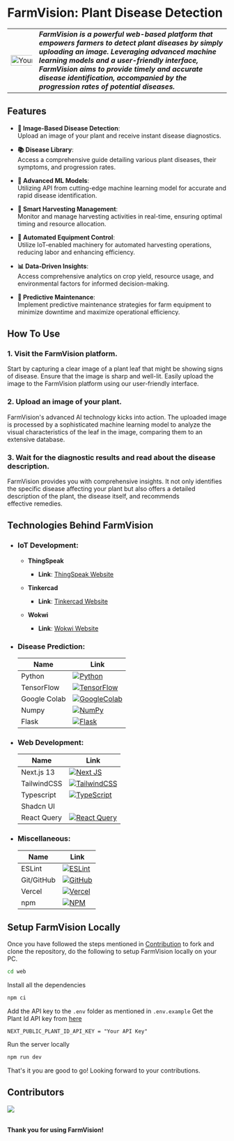 # FarmVision: Plant Disease Detection

<table>
<tr>
<td>
<img src="web/src/assets/logo.png" alt="Your Logo" width="200%" height="200%">
</td>
<td>
<b><i>FarmVision is a powerful web-based platform that empowers farmers to detect plant diseases by simply uploading an image. Leveraging advanced machine learning models and a user-friendly interface, FarmVision aims to provide timely and accurate disease identification, accompanied by the progression rates of potential diseases.</b>
</td>
</tr>
</table>

## Features
- **📸 Image-Based Disease Detection**:   
  Upload an image of your plant and receive instant disease diagnostics.
  
- **📚 Disease Library**:   
  Access a comprehensive guide detailing various plant diseases, their symptoms, and progression rates.

- **🤖 Advanced ML Models**:   
  Utilizing API from cutting-edge machine learning model for accurate and rapid disease identification.

- **🌾 Smart Harvesting Management**:   
  Monitor and manage harvesting activities in real-time, ensuring optimal timing and resource allocation.

- **🚜 Automated Equipment Control**:   
  Utilize IoT-enabled machinery for automated harvesting operations, reducing labor and enhancing efficiency.

- **📊 Data-Driven Insights**:   
  Access comprehensive analytics on crop yield, resource usage, and environmental factors for informed decision-making.

- **🔧 Predictive Maintenance**:   
  Implement predictive maintenance strategies for farm equipment to minimize downtime and maximize operational efficiency.


## How To Use
### 1. Visit the FarmVision platform.  
Start by capturing a clear image of a plant leaf that might be showing signs of disease. Ensure that the image is sharp and well-lit. Easily upload the image to the FarmVision platform using our user-friendly interface.
### 2. Upload an image of your plant.  
FarmVision's advanced AI technology kicks into action. The uploaded image is processed by a sophisticated machine learning model to analyze the visual characteristics of the leaf in the image, comparing them to an extensive database.
### 3. Wait for the diagnostic results and read about the disease description.
FarmVision provides you with comprehensive insights. It not only identifies the specific disease affecting your plant but also offers a detailed description of the plant, the disease itself, and recommends effective remedies.

## Technologies Behind FarmVision
- ### IoT Development:   
  - **ThingSpeak**
    - **Link**: [ThingSpeak Website](https://thingspeak.com/)
  
  - **Tinkercad**
    - **Link**: [Tinkercad Website](https://www.tinkercad.com/)

  - **Wokwi**
    - **Link**: [Wokwi Website](https://wokwi.com/)

- ### Disease Prediction:   
  | Name        |    Link                                                    |
  |-------------|--------------------------------------------------------|
  |Python       |[![Python](https://img.shields.io/badge/python-3670A0?style=for-the-badge&logo=python&logoColor=ffdd54)](https://python.org)|
  |TensorFlow   |[![TensorFlow](https://img.shields.io/badge/TensorFlow-%23FF6F00.svg?style=for-the-badge&logo=TensorFlow&logoColor=white)](https://www.tensorflow.org)|  
  |Google Colab |[![GoogleColab](https://img.shields.io/badge/GoogleColab-%23FF6F00.svg?style=for-the-badge&logo=GoogleColab&logoColor=white)](https://colab.research.google.com)|
  |Numpy        |[![NumPy](https://img.shields.io/badge/numpy-%23013243.svg?style=for-the-badge&logo=numpy&logoColor=white)](https://numpy.org)|
  |Flask       |[![Flask](https://img.shields.io/badge/flask-%23000.svg?style=for-the-badge&logo=flask&logoColor=white)](https://flask.palletsprojects.com/en/2.3.x)|
  
- ### Web Development:  
  | Name        |     Link                                                   |
  |-------------|--------------------------------------------------------|
  |Next.js 13       |[![Next JS](https://img.shields.io/badge/Next-black?style=for-the-badge&logo=next.js&logoColor=white)](https://nextjs.org/docs)|
  |TailwindCSS   |[![TailwindCSS](https://img.shields.io/badge/tailwindcss-%2338B2AC.svg?style=for-the-badge&logo=tailwind-css&logoColor=white)](https://tailwindcss.com)|  
  |Typescript |[![TypeScript](https://img.shields.io/badge/typescript-%23007ACC.svg?style=for-the-badge&logo=typescript&logoColor=white)](https://www.typescriptlang.org)|
  |Shadcn UI        ||
  |React Query        |[![React Query](https://img.shields.io/badge/-React%20Query-FF4154?style=for-the-badge&logo=react%20query&logoColor=white)](https://tanstack.com/query/v3/)|

- ### Miscellaneous:   
  | Name        |  Link                                                      |
  |-------------|--------------------------------------------------------|
  |ESLint       |[![ESLint](https://img.shields.io/badge/ESLint-4B3263?style=for-the-badge&logo=eslint&logoColor=white)](https://eslint.org)|
  |Git/GitHub   |[![GitHub](https://img.shields.io/badge/github-%23121011.svg?style=for-the-badge&logo=github&logoColor=white)](https://github.com)|  
  |Vercel |[![Vercel](https://img.shields.io/badge/vercel-%23000000.svg?style=for-the-badge&logo=vercel&logoColor=white)](https://vercel.com)|
  |npm        |[![NPM](https://img.shields.io/badge/NPM-%23CB3837.svg?style=for-the-badge&logo=npm&logoColor=white)](https://www.npmjs.com)|


## Setup FarmVision Locally
Once you have followed the steps mentioned in [Contribution](https://github.com/rahulkarda/nextgencoders_hackhive/blob/master/Contributing.md) to fork and clone the repository, do the following to setup FarmVision locally on your PC.
```bash
cd web
```
Install all the dependencies
```bash
npm ci
```
Add the API key to the `.env` folder as mentioned in `.env.example`
Get the Plant Id API key from [here](https://web.plant.id/plant-identification-api/)
```
NEXT_PUBLIC_PLANT_ID_API_KEY = "Your API Key"
```

Run the server locally
```bash
npm run dev
```
That's it you are good to go! Looking forward to your contributions.

## Contributors
<a href="https://github.com/rahulkarda/FarmVision/graphs/contributors">
  <img src="https://contrib.rocks/image?repo=rahulkarda/hackhive_nextgencoders" />
</a>

<br />
<br />

**Thank you for using FarmVision!**
